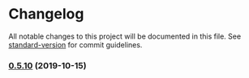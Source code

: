 # Changelog

All notable changes to this project will be documented in this file. See [standard-version](https://github.com/conventional-changelog/standard-version) for commit guidelines.

### [0.5.10](https://github.com/ozum/intermodular/compare/v0.5.9...v0.5.10) (2019-10-15)
